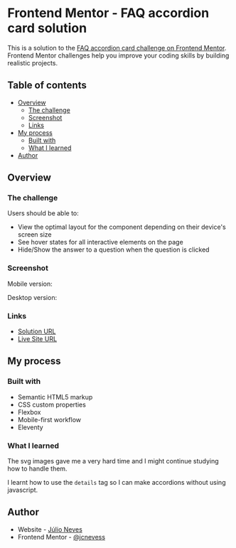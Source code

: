 # Frontend Mentor - FAQ accordion card solution

This is a solution to the [FAQ accordion card challenge on Frontend Mentor](https://www.frontendmentor.io/challenges/faq-accordion-card-XlyjD0Oam). Frontend Mentor challenges help you improve your coding skills by building realistic projects. 

## Table of contents

- [Overview](#overview)
  - [The challenge](#the-challenge)
  - [Screenshot](#screenshot)
  - [Links](#links)
- [My process](#my-process)
  - [Built with](#built-with)
  - [What I learned](#what-i-learned)
- [Author](#author)

## Overview

### The challenge

Users should be able to:

- View the optimal layout for the component depending on their device's screen size
- See hover states for all interactive elements on the page
- Hide/Show the answer to a question when the question is clicked

### Screenshot

Mobile version:
![]()

Desktop version:
![]()

### Links

- [Solution URL](https://github.com/jcnevess/faq-accordion)
- [Live Site URL](https://jcnevess.github.io/faq-accordion/)

## My process

### Built with

- Semantic HTML5 markup
- CSS custom properties
- Flexbox
- Mobile-first workflow
- Eleventy

### What I learned

The svg images gave me a very hard time and I might continue studying how to handle them.

I learnt how to use the `details` tag so I can make accordions without using javascript.

## Author

- Website - [Júlio Neves](https://jcnevess.github.io/)
- Frontend Mentor - [@jcnevess](https://www.frontendmentor.io/profile/jcnevess)